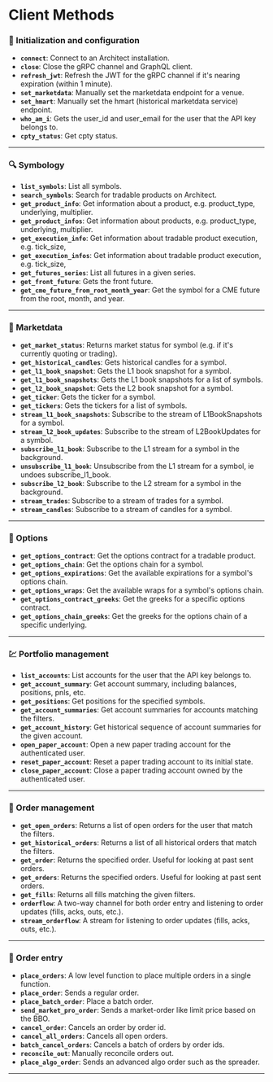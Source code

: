 # Client Methods
### 🚀 Initialization and configuration

- **`connect`**: Connect to an Architect installation.
- **`close`**: Close the gRPC channel and GraphQL client.
- **`refresh_jwt`**: Refresh the JWT for the gRPC channel if it's nearing expiration (within 1 minute).
- **`set_marketdata`**: Manually set the marketdata endpoint for a venue.
- **`set_hmart`**: Manually set the hmart (historical marketdata service) endpoint.
- **`who_am_i`**: Gets the user_id and user_email for the user that the API key belongs to.
- **`cpty_status`**: Get cpty status.

---

### 🔍 Symbology

- **`list_symbols`**: List all symbols.
- **`search_symbols`**: Search for tradable products on Architect.
- **`get_product_info`**: Get information about a product, e.g. product_type, underlying, multiplier.
- **`get_product_infos`**: Get information about products, e.g. product_type, underlying, multiplier.
- **`get_execution_info`**: Get information about tradable product execution, e.g. tick_size,
- **`get_execution_infos`**: Get information about tradable product execution, e.g. tick_size,
- **`get_futures_series`**: List all futures in a given series.
- **`get_front_future`**: Gets the front future.
- **`get_cme_future_from_root_month_year`**: Get the symbol for a CME future from the root, month, and year.

---

### 🧮 Marketdata

- **`get_market_status`**: Returns market status for symbol (e.g. if it's currently quoting or trading).
- **`get_historical_candles`**: Gets historical candles for a symbol.
- **`get_l1_book_snapshot`**: Gets the L1 book snapshot for a symbol.
- **`get_l1_book_snapshots`**: Gets the L1 book snapshots for a list of symbols.
- **`get_l2_book_snapshot`**: Gets the L2 book snapshot for a symbol.
- **`get_ticker`**: Gets the ticker for a symbol.
- **`get_tickers`**: Gets the tickers for a list of symbols.
- **`stream_l1_book_snapshots`**: Subscribe to the stream of L1BookSnapshots for a symbol.
- **`stream_l2_book_updates`**: Subscribe to the stream of L2BookUpdates for a symbol.
- **`subscribe_l1_book`**: Subscribe to the L1 stream for a symbol in the background.
- **`unsubscribe_l1_book`**: Unsubscribe from the L1 stream for a symbol, ie undoes subscribe_l1_book.
- **`subscribe_l2_book`**: Subscribe to the L2 stream for a symbol in the background.
- **`stream_trades`**: Subscribe to a stream of trades for a symbol.
- **`stream_candles`**: Subscribe to a stream of candles for a symbol.

---

### 🎯 Options

- **`get_options_contract`**: Get the options contract for a tradable product.
- **`get_options_chain`**: Get the options chain for a symbol.
- **`get_options_expirations`**: Get the available expirations for a symbol's options chain.
- **`get_options_wraps`**: Get the available wraps for a symbol's options chain.
- **`get_options_contract_greeks`**: Get the greeks for a specific options contract.
- **`get_options_chain_greeks`**: Get the greeks for the options chain of a specific underlying.

---

### 💹 Portfolio management

- **`list_accounts`**: List accounts for the user that the API key belongs to.
- **`get_account_summary`**: Get account summary, including balances, positions, pnls, etc.
- **`get_positions`**: Get positions for the specified symbols.
- **`get_account_summaries`**: Get account summaries for accounts matching the filters.
- **`get_account_history`**: Get historical sequence of account summaries for the given account.
- **`open_paper_account`**: Open a new paper trading account for the authenticated user.
- **`reset_paper_account`**: Reset a paper trading account to its initial state.
- **`close_paper_account`**: Close a paper trading account owned by the authenticated user.

---

### 📝 Order management

- **`get_open_orders`**: Returns a list of open orders for the user that match the filters.
- **`get_historical_orders`**: Returns a list of all historical orders that match the filters.
- **`get_order`**: Returns the specified order.  Useful for looking at past sent orders.
- **`get_orders`**: Returns the specified orders.  Useful for looking at past sent orders.
- **`get_fills`**: Returns all fills matching the given filters.
- **`orderflow`**: A two-way channel for both order entry and listening to order updates (fills, acks, outs, etc.).
- **`stream_orderflow`**: A stream for listening to order updates (fills, acks, outs, etc.).

---

### 📣 Order entry

- **`place_orders`**: A low level function to place multiple orders in a single function.
- **`place_order`**: Sends a regular order.
- **`place_batch_order`**: Place a batch order.
- **`send_market_pro_order`**: Sends a market-order like limit price based on the BBO.
- **`cancel_order`**: Cancels an order by order id.
- **`cancel_all_orders`**: Cancels all open orders.
- **`batch_cancel_orders`**: Cancels a batch of orders by order ids.
- **`reconcile_out`**: Manually reconcile orders out.
- **`place_algo_order`**: Sends an advanced algo order such as the spreader.

---


